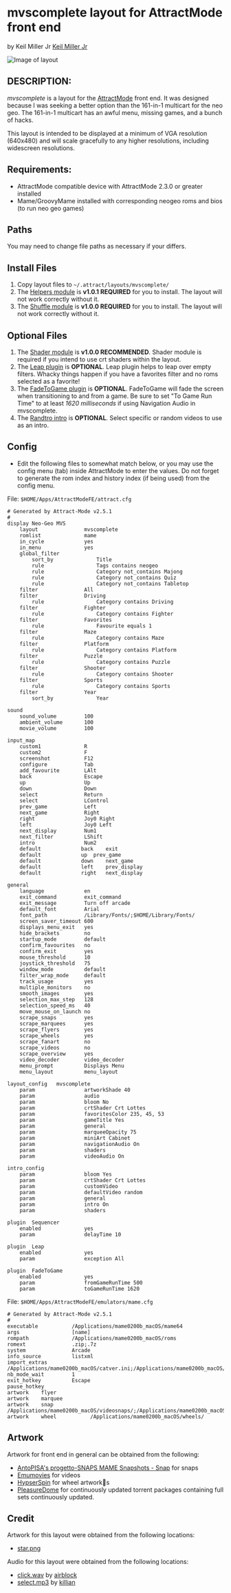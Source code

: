 # mvscomplete layout for AttractMode front end

by Keil Miller Jr [Keil Miller Jr](http://keilmillerjr.com)

![Image of layout](layout.gif)

## DESCRIPTION:

*mvscomplete* is a layout for the [AttractMode](http://attractmode.org) front end. It was designed because I was seeking a better option than the 161-in-1 multicart for the neo geo. The 161-in-1 multicart has an awful menu, missing games, and a bunch of hacks.

This layout is intended to be displayed at a minimum of VGA resolution (640x480) and will scale gracefully to any higher resolutions, including widescreen resolutions.

## Requirements:

* AttractMode compatible device with AttractMode 2.3.0 or greater installed
* Mame/GroovyMame installed with corresponding neogeo roms and bios (to run neo geo games)

## Paths

You may need to change file paths as necessary if your differs.

## Install Files

1. Copy layout files to ```~/.attract/layouts/mvscomplete/```
2. The [Helpers module](https://github.com/keilmillerjr/helpers-module) is **v1.0.1 REQUIRED** for you to install. The layout will not work correctly without it.
3. The [Shuffle module](https://github.com/keilmillerjr/shuffle-module) is **v1.0.0 REQUIRED** for you to install. The layout will not work correctly without it.

## Optional Files

1. The [Shader module](https://github.com/keilmillerjr/shader-module) is **v1.0.0 RECOMMENDED**. Shader module is required if you intend to use crt shaders within the layout.
2. The [Leap plugin](https://github.com/keilmillerjr/leap-plugin) is **OPTIONAL**. Leap plugin helps to leap over empty filters. Whacky things happen if you have a favorites filter and no roms selected as a favorite!
3. The [FadeToGame plugin](https://github.com/keilmillerjr/fadetogame-plugin) is **OPTIONAL**. FadeToGame will fade the screen when transitioning to and from a game. Be sure to set "To Game Run Time" to at least *1620 milliseconds* if using Navigation Audio in mvscomplete.
4. The [Randtro intro](https://github.com/keilmillerjr/randtro-intro) is **OPTIONAL**. Select specific or random videos to use as an intro.

## Config

* Edit the following files to somewhat match below, or you may use the config menu (tab) inside AttractMode to enter the values. Do not forget to generate the rom index and history index (if being used) from the config menu.

File: ```$HOME/Apps/AttractModeFE/attract.cfg```

```
# Generated by Attract-Mode v2.5.1
#
display	Neo-Geo MVS
	layout               mvscomplete
	romlist              mame
	in_cycle             yes
	in_menu              yes
	global_filter        
		sort_by              Title
		rule                 Tags contains neogeo
		rule                 Category not_contains Majong
		rule                 Category not_contains Quiz
		rule                 Category not_contains Tabletop
	filter               All
	filter               Driving
		rule                 Category contains Driving
	filter               Fighter
		rule                 Category contains Fighter
	filter               Favorites
		rule                 Favourite equals 1
	filter               Maze
		rule                 Category contains Maze
	filter               Platform
		rule                 Category contains Platform
	filter               Puzzle
		rule                 Category contains Puzzle
	filter               Shooter
		rule                 Category contains Shooter
	filter               Sports
		rule                 Category contains Sports
	filter               Year
		sort_by              Year

sound
	sound_volume         100
	ambient_volume       100
	movie_volume         100

input_map
	custom1              R
	custom2              F
	screenshot           F12
	configure            Tab
	add_favourite        LAlt
	back                 Escape
	up                   Up
	down                 Down
	select               Return
	select               LControl
	prev_game            Left
	next_game            Right
	right                Joy0 Right
	left                 Joy0 Left
	next_display         Num1
	next_filter          LShift
	intro                Num2
	default             back	exit
	default             up	prev_game
	default             down	next_game
	default             left	prev_display
	default             right	next_display

general
	language             en
	exit_command         exit_command
	exit_message         Turn off arcade
	default_font         Arial
	font_path            /Library/Fonts/;$HOME/Library/Fonts/
	screen_saver_timeout 600
	displays_menu_exit   yes
	hide_brackets        no
	startup_mode         default
	confirm_favourites   no
	confirm_exit         yes
	mouse_threshold      10
	joystick_threshold   75
	window_mode          default
	filter_wrap_mode     default
	track_usage          yes
	multiple_monitors    no
	smooth_images        yes
	selection_max_step   128
	selection_speed_ms   40
	move_mouse_on_launch no
	scrape_snaps         yes
	scrape_marquees      yes
	scrape_flyers        yes
	scrape_wheels        yes
	scrape_fanart        no
	scrape_videos        no
	scrape_overview      yes
	video_decoder        video_decoder
	menu_prompt          Displays Menu
	menu_layout          menu_layout

layout_config	mvscomplete
	param                artworkShade 40
	param                audio
	param                bloom No
	param                crtShader Crt Lottes
	param                favoritesColor 235, 45, 53
	param                gameTitle Yes
	param                general
	param                marqueeOpacity 75
	param                miniArt Cabinet
	param                navigationAudio On
	param                shaders
	param                videoAudio On

intro_config
	param                bloom Yes
	param                crtShader Crt Lottes
	param                customVideo
	param                defaultVideo random
	param                general
	param                intro On
	param                shaders

plugin	Sequencer
	enabled              yes
	param                delayTime 10

plugin	Leap
	enabled              yes
	param                exception All

plugin	FadeToGame
	enabled              yes
	param                fromGameRunTime 500
	param                toGameRunTime 1620

```

File: ```$HOME/Apps/AttractModeFE/emulators/mame.cfg```

```
# Generated by Attract-Mode v2.5.1
#
executable           /Applications/mame0200b_macOS/mame64
args                 [name]
rompath              /Applications/mame0200b_macOS/roms
romext               .zip;.7z
system               Arcade
info_source          listxml
import_extras        /Applications/mame0200b_macOS/catver.ini;/Applications/mame0200b_macOS/mame0200.xml
nb_mode_wait         1
exit_hotkey          Escape
pause_hotkey
artwork    flyer
artwork    marquee
artwork    snap            /Applications/mame0200b_macOS/videosnaps/;/Applications/mame0200b_macOS/snap/
artwork    wheel           /Applications/mame0200b_macOS/wheels/

```

## Artwork

Artwork for front end in general can be obtained from the following:

* [AntoPISA's progetto-SNAPS MAME Snapshots - Snap](http://www.progettosnaps.net/snapshots/) for snaps
* [Emumovies](http://emumovies.com) for videos
* [HypserSpin](http://www.hyperspin-fe.com) for wheel artworks
* [PleasureDome](https://www.pleasuredome.org.uk) for continuously updated torrent packages containing full sets continuously updated.

## Credit

Artwork for this layout were obtained from the following locations:

* [star.png](https://www.tenstickers.pt/autocolantes-decorativos/vinil-decorativo-estrela-militar-9818)

Audio for this layout were obtained from the following locations:

* [click.wav](https://freesound.org/people/airblock/sounds/407720/) by [airblock](https://freesound.org/people/airblock/)
* [select.mp3](https://freesound.org/people/killkhan/sounds/150222/) by [killian](https://freesound.org/people/killkhan/)
